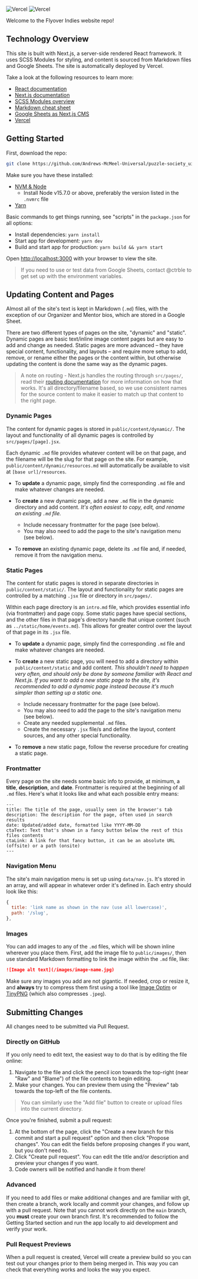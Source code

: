 ![Vercel](https://img.shields.io/github/deployments/ctrble/FlyoverIndies/main?label=vercel&logo=vercel&logoColor=white)
![Vercel](https://therealsujitk-vercel-badge.vercel.app/?app={flyover-indies})

Welcome to the Flyover Indies website repo!

## Technology Overview

This site is built with Next.js, a server-side rendered React framework. It uses SCSS Modules for styling, and content is sourced from Markdown files and Google Sheets. The site is automatically deployed by Vercel.

Take a look at the following resources to learn more:

- [React documentation](https://reactjs.org/docs)
- [Next.js documentation](https://nextjs.org/docs)
- [SCSS Modules overview](https://medium.com/clover-platform-blog/modular-scss-and-why-you-need-it-6bb2d8c40fd8)
- [Markdown cheat sheet](https://www.markdownguide.org/cheat-sheet/)
- [Google Sheets as Next.js CMS](https://andreaskeller.name/blog/nextjs-google-sheets-cms)
- [Vercel](https://vercel.com/)

## Getting Started

First, download the repo:

```bash
git clone https://github.com/Andrews-McMeel-Universal/puzzle-society_ui.git
```

Make sure you have these installed:

- [NVM & Node](https://github.com/creationix/nvm)
  - Install Node v15.7.0 or above, preferably the version listed in the `.nvmrc` file
- [Yarn](https://yarnpkg.com/)

Basic commands to get things running, see "scripts" in the `package.json` for all options:

- Install dependencies: `yarn install`
- Start app for development: `yarn dev`
- Build and start app for production: `yarn build && yarn start`

Open [http://localhost:3000](http://localhost:3000) with your browser to view the site.

> If you need to use or test data from Google Sheets, contact @ctrble to get set up with the environment variables.

## Updating Content and Pages

Almost all of the site's text is kept in Markdown (`.md`) files, with the exception of our Organizer and Mentor bios, which are stored in a Google Sheet.

There are two different types of pages on the site, "dynamic" and "static". Dynamic pages are basic text/inline image content pages but are easy to add and change as needed. Static pages are more advanced – they have special content, functionality, and layouts – and require more setup to add, remove, or rename either the pages or the content within, but otherwise updating the content is done the same way as the dynamic pages.

> A note on routing - Next.js handles the routing through `src/pages/`, read their [routing documentation](https://nextjs.org/docs/routing/introduction) for more information on how that works. It's all directory/filename based, so we use consistent names for the source content to make it easier to match up that content to the right page.

### Dynamic Pages

The content for dynamic pages is stored in `public/content/dynamic/`. The layout and functionality of all dynamic pages is controlled by `src/pages/[page].jsx`.

Each dynamic `.md` file provides whatever content will be on that page, and the filename will be the slug for that page on the site. For example, `public/content/dynamic/resources.md` will automatically be available to visit at `[base url]/resources`.

- To **update** a dynamic page, simply find the corresponding `.md` file and make whatever changes are needed.

- To **create** a new dynamic page, add a new `.md` file in the dynamic directory and add content. _It's often easiest to copy, edit, and rename an existing `.md` file._

  - Include necessary frontmatter for the page (see below).
  - You may also need to add the page to the site's navigation menu (see below).

- To **remove** an existing dynamic page, delete its `.md` file and, if needed, remove it from the navigation menu.

### Static Pages

The content for static pages is stored in separate directories in `public/content/static/`. The layout and functionality for static pages are controlled by a matching `.jsx` file or directory in `src/pages/`.

Within each page directory is an `intro.md` file, which provides essential info (via frontmatter) and page copy. Some static pages have special sections, and the other files in that page's directory handle that unique content (such as `../static/home/events.md`). This allows for greater control over the layout of that page in its `.jsx` file.

- To **update** a dynamic page, simply find the corresponding `.md` file and make whatever changes are needed.

- To **create** a new static page, you will need to add a directory within `public/content/static` and add content. _This shouldn't need to happen very often, and should only be done by someone familiar with React and Next.js. If you want to add a new static page to the site, it's recommended to add a dynamic page instead because it's much simpler than setting up a static one._

  - Include necessary frontmatter for the page (see below).
  - You may also need to add the page to the site's navigation menu (see below).
  - Create any needed supplemental `.md` files.
  - Create the necessary `.jsx` file/s and define the layout, content sources, and any other special functionality.

- To **remove** a new static page, follow the reverse procedure for creating a static page.

### Frontmatter

Every page on the site needs some basic info to provide, at minimum, a **title**, **description**, and **date**. Frontmatter is required at the beginning of all `.md` files. Here's what it looks like and what each possible entry means:

```
---
title: The title of the page, usually seen in the browser's tab
description: The description for the page, often used in search results
date: Updated/added date, formatted like YYYY-MM-DD
ctaText: Text that's shown in a fancy button below the rest of this files contents
ctaLink: A link for that fancy button, it can be an absolute URL (offsite) or a path (onsite)
---
```

### Navigation Menu

The site's main navigation menu is set up using `data/nav.js`. It's stored in an array, and will appear in whatever order it's defined in. Each entry should look like this:

```js
{
  title: 'link name as shown in the nav (use all lowercase)',
  path: '/slug',
},
```

### Images

You can add images to any of the `.md` files, which will be shown inline wherever you place them. First, add the image file to `public/images/`, then use standard Markdown formatting to link the image within the `.md` file, like:

```md
![Image alt text](/images/image-name.jpg)
```

Make sure any images you add are not gigantic. If needed, crop or resize it, and **always** try to compress them first using a tool like [Image Optim](https://imageoptim.com/mac) or [TinyPNG](https://tinypng.com/) (which also compresses `.jpeg`).

## Submitting Changes

All changes need to be submitted via Pull Request.

### Directly on GitHub

If you only need to edit text, the easiest way to do that is by editing the file online:

1. Navigate to the file and click the pencil icon towards the top-right (near "Raw" and "Blame") of the file contents to begin editing.
2. Make your changes. You can preview them using the "Preview" tab towards the top-left of the file contents.

> You can similarly use the "Add file" button to create or upload files into the current directory.

Once you're finished, submit a pull request:

1. At the bottom of the page, click the "Create a new branch for this commit and start a pull request" option and then click "Propose changes". You can edit the fields before proposing changes if you want, but you don't need to.
2. Click "Create pull request". You can edit the title and/or description and preview your changes if you want.
3. Code owners will be notified and handle it from there!

### Advanced

If you need to add files or make additional changes and are familiar with git, then create a branch, work locally and commit your changes, and follow up with a pull request. Note that you cannot work directly on the `main` branch, you **must** create your own branch first. It's recommended to follow the Getting Started section and run the app locally to aid development and verify your work.

### Pull Request Previews

When a pull request is created, Vercel will create a preview build so you can test out your changes prior to them being merged in. This way you can check that everything works and looks the way you expect.
